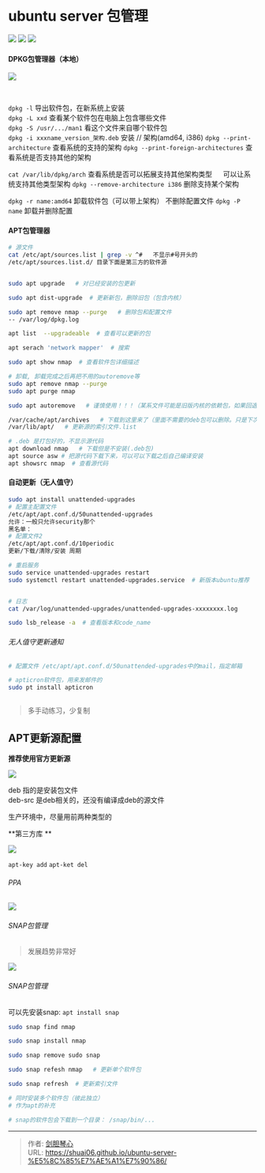 # ubuntu server 包管理




<img src="http://image.xpshuai.cn/20200126205055895_1655667133.png" />

<img src="http://image.xpshuai.cn/20200126210117946_1080742536.png" />

<img src="http://image.xpshuai.cn/20200126210349356_2002672330.png" />


#### DPKG包管理器（本地）
<img src="http://image.xpshuai.cn/20200126210801883_1750439429.png" />

​     

`dpkg -l` 导出软件包，在新系统上安装   
`dpkg -L xxd`  查看某个软件包在电脑上包含哪些文件  
`dpkg -S /usr/.../man1`  看这个文件来自哪个软件包  
`dpkg -i xxxname_version_架构.deb` 安装      // 架构(amd64, i386)
`dpkg --print-architecture`  查看系统的支持的架构 
`dpkg --print-foreign-architectures`   查看系统是否支持其他的架构    

`cat /var/lib/dpkg/arch`   查看系统是否可以拓展支持其他架构类型
 `  `  可以让系统支持其他类型架构
`dpkg --remove-architecture i386`   删除支持某个架构

`dpkg -r name:amd64`  卸载软件包（可以带上架构） 不删除配置文件
`dpkg -P name`   卸载并删除配置





#### APT包管理器  


```bash
# 源文件
cat /etc/apt/sources.list | grep -v ^#   不显示#号开头的  
/etc/apt/sources.list.d/ 目录下面是第三方的软件源 


sudo apt upgrade   # 对已经安装的包更新

sudo apt dist-upgrade  # 更新新包，删除旧包（包含内核）

sudo apt remove nmap --purge   # 删除包和配置文件 
-- /var/log/dpkg.log  

apt list  --upgradeable  # 查看可以更新的包

apt serach 'network mapper'  # 搜索

sudo apt show nmap  # 查看软件包详细描述  

# 卸载, 卸载完成之后再把不用的autoremove等
sudo apt remove nmap --purge
sudo apt purge nmap

sudo apt autoremove   # 谨慎使用！！！（某系文件可能是旧版内核的依赖包，如果回退老版本可能会出现问题）

/var/cache/apt/archives   # 下载到这里来了（里面不需要的deb包可以删除。只是下次再次需要的时候重新下载）
/var/lib/apt/   # 更新源的索引文件.list

# .deb 是打包好的，不显示源代码
apt download nmap   # 下载但是不安装(.deb包)   
apt source asw # 把源代码下载下来，可以可以下载之后自己编译安装  
apt showsrc nmap  # 查看源代码  


```



#### 自动更新（无人值守）  
```bash
sudo apt install unattended-upgrades
# 配置主配置文件
/etc/apt/apt.conf.d/50unattended-upgrades
允许：一般只允许security那个  
黑名单：
# 配置文件2
/etc/apt/apt.conf.d/10periodic
更新/下载/清除/安装 周期

# 重启服务
sudo service unattended-upgrades restart
sudo systemctl restart unattended-upgrades.service  # 新版本ubuntu推荐


# 日志
cat /var/log/unattended-upgrades/unattended-upgrades-xxxxxxxx.log

sudo lsb_release -a  # 查看版本和code_name
```


###### 无人值守更新通知
```bash
# 配置文件 /etc/apt/apt.conf.d/50unattended-upgrades中的mail，指定邮箱

# apticron软件包，用来发邮件的
sudo pt install apticron



```



> 多手动练习，少复制






## APT更新源配置
**推荐使用官方更新源**  

<img src="http://image.xpshuai.cn/20200127152919657_1859338354.png" />

deb   指的是安装包文件  
deb-src  是deb相关的，还没有编译成deb的源文件  

生产环境中，尽量用前两种类型的  

**第三方库  **

<img src="http://image.xpshuai.cn/20200127153629331_1188888659.png" />

`apt-key add`
`apt-ket del`


###### PPA
<img src="http://image.xpshuai.cn/20200127154253164_223311205.png" />



###### SNAP包管理 
> 发展趋势非常好

<img src="http://image.xpshuai.cn/20200127155257588_792061499.png" />


###### SNAP包管理

可以先安装snap: `apt install snap`  

```bash
sudo snap find nmap

sudo snap install nmap

sudo snap remove sudo snap

sudo snap refesh nmap   # 更新单个软件包

sudo snap refresh  # 更新索引文件

# 同时安装多个软件包（彼此独立）  
# 作为apt的补充

# snap的软件包会下载到一个目录： /snap/bin/...

```











---

> 作者: [剑胆琴心](http://shuai06.github.io)  
> URL: https://shuai06.github.io/ubuntu-server-%E5%8C%85%E7%AE%A1%E7%90%86/  

